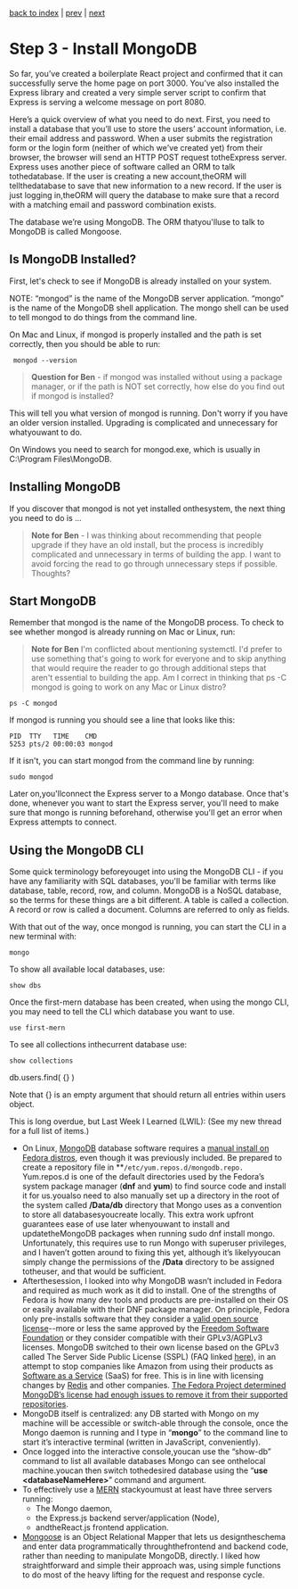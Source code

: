 [back to index](/README.md) | [prev](/docs/2.md) | [next](/docs/4.md)

# Step 3 - Install MongoDB

So far, you’ve created a boilerplate React project and confirmed that it can successfully serve the home page on port 3000. You’ve also installed the Express library and created a very simple server script to confirm that Express is serving a welcome message on port 8080.

Here’s a quick overview of what you need to do next. First, you need to install a database that you’ll use to store the users’ account information, i.e. their email address and password. When a user submits the registration form or the login form (neither of which we've created yet) from their browser, the browser will send an HTTP POST request totheExpress server. Express uses another piece of software called an ORM to talk tothedatabase. If the user is creating a new account,theORM will tellthedatabase to save that new information to a new record. If the user is just logging in,theORM will query the database to make sure that a record with a matching email and password combination exists.

The database we’re using MongoDB. The ORM thatyou'lluse to talk to MongoDB is called Mongoose.

## Is MongoDB Installed?

First, let's check to see if MongoDB is already installed on your system. 

NOTE: “mongod” is the name of the MongoDB server application. “mongo” is the name of the MongoDB shell application. The mongo shell can be used to tell mongod to do things from the command line.

On Mac and Linux, if mongod is properly installed and the path is set correctly, then you should be able to run:

```
 mongod --version
```

> **Question for Ben** - if mongod was installed without using a package manager, or if the path is NOT set correctly, how else do you find out if mongod is installed?

This will tell you what version of mongod is running. Don't worry if you have an older version installed. Upgrading is complicated and unnecessary for whatyouwant to do.

On Windows you need to search for mongod.exe, which is usually in C:\Program Files\MongoDB.

## Installing MongoDB

If you discover that mongod is not yet installed onthesystem, the next thing you need to do is ...

>**Note for Ben** - I was thinking about recommending that people upgrade if they have an old install, but the process is incredibly complicated and unnecessary in terms of building the app. I want to avoid forcing the read to go through unnecessary steps if possible. Thoughts?

## Start MongoDB

Remember that mongod is the name of the MongoDB process. To check to see whether mongod is already running on Mac or Linux, run: 

>**Note for Ben** I'm conflicted about mentioning systemctl. I'd prefer to use something that's going to work for everyone and to skip anything that would require the reader to go through additional steps that aren't essential to building the app. Am I correct in thinking that ps -C mongod is going to work on any Mac or Linux distro?

```
ps -C mongod
```

If mongod is running you should see a line that looks like this:

```
PID  TTY   TIME    CMD
5253 pts/2 00:00:03 mongod
```

If it isn't, you can start mongod from the command line by running:

```
sudo mongod
```

Later on,you'llconnect the Express server to a Mongo database. Once that's done, whenever you want to start the Express server, you'll need to make sure that mongo is running beforehand, otherwise you'll get an error when Express attempts to connect.

## Using the MongoDB CLI

Some quick terminology beforeyouget into using the MongoDB CLI - if you have any familiarity with SQL databases, you'll be familiar with terms like database, table, record, row, and column. MongoDB is a NoSQL database, so the terms for these things are a bit different. A table is called a collection. A record or row is called a document. Columns are referred to only as fields. 

With that out of the way, once mongod is running, you can start the CLI in a new terminal with:

```
mongo
```

To show all available local databases, use:

```
show dbs
```

Once the first-mern database has been created, when using the mongo CLI, you may need to tell the CLI which database you want to use.

```
use first-mern
```

To see all collections inthecurrent database use:

```
show collections
```

db.users.find( {} )

Note that {} is an empty argument that should return all entries within users object.

This is long overdue, but Last Week I Learned (LWIL): (See my new thread for a full list of items.)

-   On Linux, [MongoDB](https://www.mongodb.com/) database software requires a [manual install on Fedora distros](https://fedoramagazine.org/how-to-get-mongodb-server-on-fedora/), even though it was previously included. Be prepared to create a repository file in \*\*<code>/etc/yum.repos.d/mongodb.repo. </code>Yum.repos.d</strong> is one of the default directories used by the Fedora’s system package manager (<strong>dnf</strong> and <strong>yum</strong>) to find source code and install it for us.youalso need to also manually set up a directory in the root of the system called <strong>/Data/db</strong> directory that Mongo uses as a convention to store all databasesyoucreate locally. This extra work upfront guarantees ease of use later whenyouwant to install and updatetheMongoDB packages when running sudo dnf install mongo. Unfortunately, this requires use to run Mongo with superuser privileges, and I haven’t gotten around to fixing this yet, although it’s likelyyoucan simply change the permissions of the <strong>/Data</strong> directory to be assigned totheuser, and that would be sufficient.
-   Afterthesession, I looked into why MongoDB wasn’t included in Fedora and required as much work as it did to install. One of the strengths of Fedora is how many dev tools and products are pre-installed on their OS or easily available with their DNF package manager. On principle, Fedora only pre-installs software that they consider a [valid open source license](https://opensource.org/osd)--more or less the same approved by the [Freedom Software Foundation](https://www.fsf.org/about/what-is-free-software) or they consider compatible with their GPLv3/AGPLv3 licenses. MongoDB switched to their own license based on the GPLv3 called The Server Side Public License (SSPL) (FAQ linked [here](https://www.mongodb.com/licensing/server-side-public-license/faq)), in an attempt to stop companies like Amazon from using their products as [Software as a Service](https://www.infoworld.com/article/3226386/what-is-saas-software-as-a-service-defined.html) (SaaS) for free. This is in line with licensing changes by [Redis](https://redislabs.com/blog/redis-labs-modules-license-changes/) and other companies. [The Fedora Project determined MongoDB’s license had enough issues to remove it from their supported repositories](https://lists.fedoraproject.org/archives/list/legal@lists.fedoraproject.org/thread/IQIOBOGWJ247JGKX2WD6N27TZNZZNM6C/).
-   MongoDB itself is centralized: any DB started with Mongo on my machine will be accessible or switch-able through the console, once the Mongo daemon is running and I type in “<strong>mongo</strong>” to the command line to start it’s interactive terminal (written in JavaScript, conveniently).
-   Once logged into the interactive console,youcan use the “show-db” command to list all available databases Mongo can see onthelocal machine.youcan then switch tothedesired database using the “<strong>use &lt;databaseNameHere></strong>” command and argument.
-   To effectively use a [MERN](https://www.educative.io/edpresso/what-is-mern-stack) stackyoumust at least have three servers running:
    -   The Mongo daemon,
    -   the Express.js backend server/application (Node),
    -   andtheReact.js frontend application.
-   [Mongoose](https://mongoosejs.com/) is an Object Relational Mapper that lets us designtheschema and enter data programmatically throughthefrontend and backend code, rather than needing to manipulate MongoDB, directly. I liked how straightforward and simple their approach was, using simple functions to do most of the heavy lifting for the request and response cycle.

